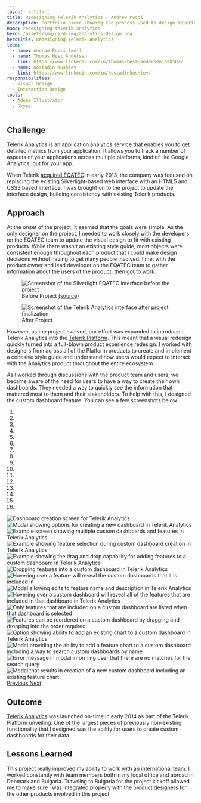 ```yaml
---
layout: artifact
title: Redesigning Telerik Analytics - Andrew Pucci
description: Portfolio piece showing the process used to design Telerik Analytics.
name: redesigning-telerik-analytics
hero: /assets/img/card-img/analytics-design.png
heroTitle: Redesigning Telerik Analytics
team:
  - name: Andrew Pucci (me!)
  - name: Thomas Høst Andersen
    link: https://www.linkedin.com/in/thomas-høst-andersen-a98502/
  - name: Kostadin Kushlev
    link: https://www.linkedin.com/in/kostadinkushlev/
responsibilities:
  - Visual Design
  - Interaction Design
tools:
  - Adobe Illustrator
  - Skype
---
```


## Challenge
Telerik Analytics is an application analytics service that enables you to get detailed metrics from your application. It allows you to track a number of aspects of your applications across multiple platforms, kind of like Google Analytics, but for your app.

When Telerik [acquired EQATEC](http://thenextweb.com/insider/2013/03/07/telerik-acquires-danish-cross-platform-app-analytics-software-maker-eqatec/) in early 2013, the company was focused on replacing the existing Silverlight-based web interface with an HTML5 and CSS3 based interface. I was brought on to the project to update the interface design, building consistency with existing Telerik products.

## Approach
At the onset of the project, it seemed that the goals were simple. As the only designer on the project, I needed to work closely with the developers on the EQATEC team to update the visual design to fit with existing products. While there wasn't an existing style guide, most objects were consistent enough throughout each product that I could make design decisions without having to get many people involved. I met with the product owner and lead developer on the EQATEC team to gather information about the users of the product, then got to work.

<div class="row">
  <div class="col-6">
    <figure class="figure">
      <img class="img-fluid" src="/assets/img/eqatec-old.png" alt="Screenshot of the Silverlight EQATEC interface before the project">
      <figcaption class="figure-caption">Before Project <a href="http://bristowe.com/blog/2013/10/10/eqatec-monitoring-of-windows-store-apps">(source)</a></figcaption>
    </figure>
  </div>
  <div class="col-6">
    <figure class="figure">
      <img class="img-fluid" src="/assets/img/LiveMode.png" alt="Screenshot of the Telerik Analytics interface after project finalization">
      <figcaption class="figure-caption">After Project</figcaption>
    </figure>
  </div>
</div>

However, as the project evolved, our effort was expanded to introduce Telerik Analytics into the [Telerik Platform](http://www.telerik.com/platform). This meant that a visual redesign quickly turned into a full-blown product experience redesign. I worked with designers from across all of the Platform products to create and implement a cohesive style guide and understand how users would expect to interact with the Analytics product throughout the entire ecosystem.

As I worked through discussions with the product team and users, we became aware of the need for users to have a way to create their own dashboards. They needed a way to quickly see the information that mattered most to them and their stakeholders. To help with this, I designed the custom dashboard feature. You can see a few screenshots below.

<div id="custom-dashboard-carousel" class="carousel slide mb-3" data-ride="carousel">
  <ol class="carousel-indicators">
    <li data-target="#custom-dashboard-carousel" data-slide-to="0" class="active"></li>
    <li data-target="#custom-dashboard-carousel" data-slide-to="1"></li>
    <li data-target="#custom-dashboard-carousel" data-slide-to="2"></li>
    <li data-target="#custom-dashboard-carousel" data-slide-to="3"></li>
    <li data-target="#custom-dashboard-carousel" data-slide-to="4"></li>
    <li data-target="#custom-dashboard-carousel" data-slide-to="5"></li>
    <li data-target="#custom-dashboard-carousel" data-slide-to="6"></li>
    <li data-target="#custom-dashboard-carousel" data-slide-to="7"></li>
    <li data-target="#custom-dashboard-carousel" data-slide-to="8"></li>
    <li data-target="#custom-dashboard-carousel" data-slide-to="9"></li>
    <li data-target="#custom-dashboard-carousel" data-slide-to="10"></li>
    <li data-target="#custom-dashboard-carousel" data-slide-to="11"></li>
    <li data-target="#custom-dashboard-carousel" data-slide-to="12"></li>
    <li data-target="#custom-dashboard-carousel" data-slide-to="13"></li>
    <li data-target="#custom-dashboard-carousel" data-slide-to="14"></li>
    <li data-target="#custom-dashboard-carousel" data-slide-to="15"></li>
  </ol>
  <div class="carousel-inner">
    <div class="carousel-item active">
      <img class="d-block w-100" src="/assets/img/CustomDashboards-01-CreateFirstDashboard.png" alt="Dashboard creation screen for Telerik Analytics">
    </div>
    <div class="carousel-item">
      <img class="d-block w-100" src="/assets/img/CustomDashboards-02-CreateDashboardModal.png" alt="Modal showing options for creating a new dashboard in Telerik Analytics">
    </div>
    <div class="carousel-item">
      <img class="d-block w-100" src="/assets/img/CustomDashboards-03-StartEditing.png" alt="Example screen showing multiple custom dashboards and features in Telerik Analytics">
    </div>
    <div class="carousel-item">
      <img class="d-block w-100" src="/assets/img/CustomDashboards-04-SelectFeatures.png" alt="Example showing feature selection during custom dashboard creation in Telerik Analytics">
    </div>
    <div class="carousel-item">
      <img class="d-block w-100" src="/assets/img/CustomDashboards-05-DragToGroup.png" alt="Example showing the drag and drop capability for adding features to a custom dashboard in Telerik Analytics">
    </div>
    <div class="carousel-item">
      <img class="d-block w-100" src="/assets/img/CustomDashboards-06-DragOnTarget.png" alt="Dropping features into a custom dashboard in Telerik Analytics">
    </div>
    <div class="carousel-item">
      <img class="d-block w-100" src="/assets/img/CustomDashboards-07-HoverOverFeature.png" alt="Hovering over a feature will reveal the custom dashboards that it is included in">
    </div>
    <div class="carousel-item">
      <img class="d-block w-100" src="/assets/img/CustomDashboards-08-EditFeatureModal.png" alt="Modal allowing edits to feature name and description in Telerik Analytics">
    </div>
    <div class="carousel-item">
      <img class="d-block w-100" src="/assets/img/CustomDashboards-09-HoverOverGroup.png" alt="Hovering over a custom dashboard will reveal all of the features that are included in that dashboard in Telerik Analytics">
    </div>
    <div class="carousel-item">
      <img class="d-block w-100" src="/assets/img/CustomDashboards-10-GroupSelected.png" alt="Only features that are included on a custom dashboard are listed when that dashboard is selected">
    </div>
    <div class="carousel-item">
      <img class="d-block w-100" src="/assets/img/CustomDashboards-11-DragToReorder.png" alt="Features can be reordered on a custom dashboard by dragging and dropping into the order required">
    </div>
    <div class="carousel-item">
      <img class="d-block w-100" src="/assets/img/CustomDashboards-12-AddtoCustDash.png" alt="Option showing ability to add an existing chart to a custom dashboard in Telerik Analytics">
    </div>
    <div class="carousel-item">
      <img class="d-block w-100" src="/assets/img/CustomDashboards-13-AddModal.png" alt="Modal providing the ability to add a feature chart to a custom dashboard including a way to search custom dashboards by name">
    </div>
    <div class="carousel-item">
      <img class="d-block w-100" src="/assets/img/CustomDashboards-14-SearchFails.png" alt="Error message in modal informing user that there are no matches for the search query">
    </div>
    <div class="carousel-item">
      <img class="d-block w-100" src="/assets/img/CustomDashboards-15-CreateNewDashboard.png" alt="Modal that results in creation of a new custom dashboard including an existing feature chart">
    </div>
  </div>
  <a class="carousel-control-prev" href="#custom-dashboard-carousel" role="button" data-slide="prev">
    <span class="carousel-control-prev-icon" aria-hidden="true"></span>
    <span class="visually-hidden">Previous</span>
  </a>
  <a class="carousel-control-next" href="#custom-dashboard-carousel" role="button" data-slide="next">
    <span class="carousel-control-next-icon" aria-hidden="true"></span>
    <span class="visually-hidden">Next</span>
  </a>
</div>

## Outcome
[Telerik Analytics](http://www.telerik.com/analytics) was launched on-time in early 2014 as part of the Telerik Platform unveiling. One of the largest pieces of previously non-existing functionality that I designed was the ability for users to create custom dashboards for their data.

## Lessons Learned
This project really improved my ability to work with an international team. I worked constantly with team members both in my local office and abroad in Denmark and Bulgaria. Traveling to Bulgaria for the project kickoff allowed me to make sure I was integrated properly with the product designers for the other products involved in this project.
